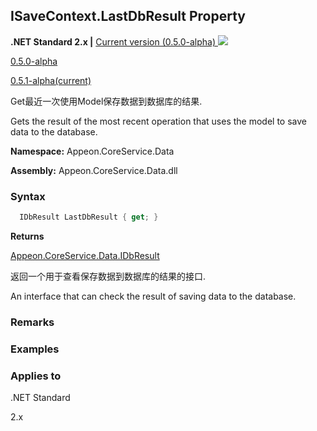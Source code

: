 ## **ISaveContext.LastDbResult Property**

**.NET Standard 2.x |**  <a href="javascript:void(0)" class="dropdown">Current version (0.5.0-alpha) <img src="~/images/dropdown.png"/></a>

<div class="otherversions"  value="versdiv">

<a href="javascript:void(0)">0.5.0-alpha</a>

<a href="javascript:void(0)">0.5.1-alpha(current)</a>

</div>

Get最近一次使用Model保存数据到数据库的结果.

Gets the result of the most recent operation that uses the model to save data to the database.

 **Namespace:** Appeon.CoreService.Data

 **Assembly:** Appeon.CoreService.Data.dll

### **Syntax**

```c#
  IDbResult LastDbResult { get; }
```

**Returns**

[Appeon.CoreService.Data.IDbResult](../../IDbResult/IDbResult.html)

返回一个用于查看保存数据到数据库的结果的接口.

An interface that can check the result of saving data to the database.

### **Remarks**



### **Examples**





### **Applies to**

.NET Standard 

2.x